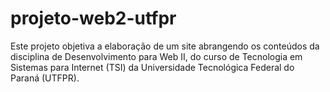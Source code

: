 # projeto-web2-utfpr
Este projeto objetiva a elaboração de um site abrangendo os conteúdos da disciplina de Desenvolvimento para Web II, do curso de Tecnologia em Sistemas para Internet (TSI) da Universidade Tecnológica Federal do Paraná (UTFPR).


